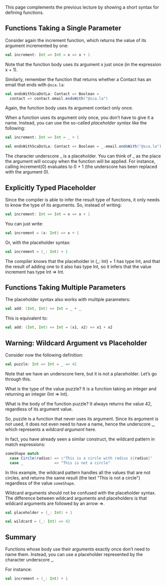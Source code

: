This page complements the previous lecture by showing a short syntax for defining functions.

## Functions Taking a Single Parameter

Consider again the increment function, which returns the value of its argument incremented by one:

```scala
val increment: Int => Int = x => x + 1
```

Note that the function body uses its argument x just once (in the expression x + 1).

Similarly, remember the function that returns whether a Contact has an email that ends with `@sca.la`:

```scala
val endsWithScaDotLa: Contact => Boolean =
  contact => contact.email.endsWith("@sca.la")
```

Again, the function body uses its argument contact only once.

When a function uses its argument only once, you don’t have to give it a name. Instead, you can use the so-called *placeholder syntax* like the following:

```scala
val increment: Int => Int = _ + 1

val endsWithScaDotLa: Contact => Boolean = _.email.endsWith("@sca.la")
```

The character underscore _ is a placeholder. You can think of _ as the place the argument will occupy when the function will be applied. For instance, calling increment(0) evaluates to 0 + 1 (the underscore has been replaced with the argument 0).

## Explicitly Typed Placeholder

Since the compiler is able to infer the result type of functions, it only needs to know the type of its arguments. So, instead of writing:

```scala
val increment: Int => Int = x => x + 1
```

You can just write:

```scala
val increment = (x: Int) => x + 1
```

Or, with the placeholder syntax:

```scala
val increment = (_: Int) + 1
```

The compiler knows that the placeholder in (_: Int) + 1 has type Int, and that the result of adding one to it also has type Int, so it infers that the value increment has type Int => Int.

## Functions Taking Multiple Parameters

The placeholder syntax also works with multiple parameters:

```scala
val add: (Int, Int) => Int = _ + _
```

This is equivalent to:

```scala
val add: (Int, Int) => Int = (x1, x2) => x1 + x2
```

## Warning: Wildcard Argument vs Placeholder

Consider now the following definition:

```scala
val puzzle: Int => Int = _ => 42
```

Note that we have an underscore here, but it is not a placeholder. Let’s go through this.

What is the type of the value puzzle? It is a function taking an integer and returning an integer (Int => Int).

What is the body of the function puzzle? It always returns the value 42, regardless of its argument value.

So, puzzle is a function that never uses its argument. Since its argument is not used, it does not even need to have a name, hence the underscore _, which represents a *wildcard argument* here.

In fact, you have already seen a similar construct, the wildcard pattern in match expressions:

```scala
someShape match
  case Circle(radius) => s"This is a circle with radius ${radius}"
  case _              => "This is not a circle"
```

In this example, the wildcard pattern handles all the values that are not circles, and returns the same result (the text "This is not a circle") regardless of the value `someShape`.

Wildcard arguments should not be confused with the placeholder syntax. The difference between wildcard arguments and placeholders is that wildcard arguments are followed by an arrow =>.

```scala
val placeholder = (_: Int) + 1

val wildcard = (_: Int) => 42
```

## Summary

Functions whose body use their arguments exactly once don’t need to name them. Instead, you can use a placeholder represented by the character underscore _.

For instance:

```scala
val increment = (_: Int) + 1
```

